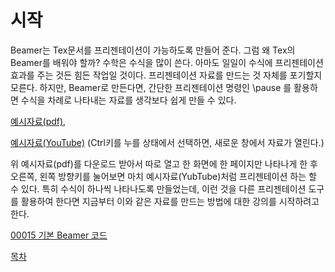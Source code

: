 # 시작

Beamer는 Tex문서를 프리젠테이션이 가능하도록 만들어 준다. 그럼 왜 Tex의 Beamer를 배워야 할까? 수학은 수식을 많이 쓴다. 아마도 일일이 수식에 프리젠테이션 효과를 주는 것든 힘든 작업일 것이다. 프리젠테이션 자료를 만드는 것 자체를 포기할지 모른다. 하지만, Beamer로 만든다면, 간단한 프리젠테이션 명령인 \pause 를 활용하면 수식을 차례로 나타내는 자료를 생각보다 쉽게 만들 수 있다.

[예시자료(pdf)](./2018122901.pdf), 

[예시자료(YouTube)](https://youtu.be/RSxLUSVZPvY) 
(Ctrl키를 누를 상태에서 선택하면, 새로운 창에서 자료가 열린다.)

위 예시자료(pdf)를 다운로드 받아서 따로 열고 한 화면에 한 페이지만 나타나게 한 후 오른쪽, 왼쪽 방향키를 눌어보면 마치 예시자료(YubTube)처럼 프리젠테이션 하는 할 수 있다. 특히 수식이 하나씩 나타나도록 만들었는데, 이런 것을 다른 프리젠테이션 도구를 활용하여 한다면 
지금부터 이와 같은 자료를 만드는 방법에 대한 강의를 시작하려고 한다.

[00015 기본 Beamer 코드](./00015_기본_Beamer_코드.md)

[목차](./README.md)
